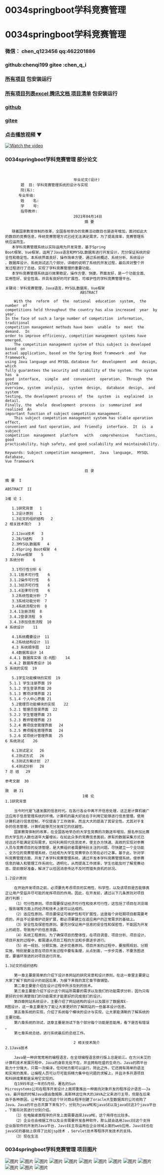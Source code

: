 # 0034springboot学科竞赛管理


# 0034springboot学科竞赛管理

### 微信： chen_q123456  qq:462201886
### github:chenqi199 gitee :chen_q_i

### [所有项目](https://github.com/GraduationProject-springboot/allSpringbootProjects) 包安装运行

### [所有项目列表excel 腾讯文档 项目清单](https://docs.qq.com/sheet/DSHRFSVZ5aEVYT3N3?tab=BB08J2) 包安装运行

### [github](https://chenqi199.github.io)

### [gitee](https://gitee.com/chen_q_i)

### 点击播放视频 ▼
[![Watch the video](https://i.sstatic.net/Vp2cE.png)](https://player.bilibili.com/player.html?isOutside=true&aid=BV16ia6epENY&bvid=BV16ia6epENY&cid=500001610571474&p=35)



### 0034springboot学科竞赛管理 部分论文
```


                               毕业论文(设计)
       题  目: 学科竞赛管理系统的设计与实现
       院(系):
      专业年级:
       姓    名:
       学    号:
       指导教师:
                               2021年04月14日
                                    摘 要

   随着国家教育体制的改革，全国各地举办的竞赛活动数目也是逐年增加，面对如此大
的数目的竞赛信息，传统竞赛管理方式已经无法满足需求，为了提高效率，竞赛管理系
统应运而生。
   本学科竞赛管理系统以实际运用为开发背景，基于Spring
Boot框架、Vue框架，运用了Java语言和MYSQL数据库进行开发设计，充分保证系统的安
全性和稳定性。本系统界面良好，操作简单方便，通过系统概述、系统分析、系统设计
、数据库设计、系统测试这几个部分，详细的说明了系统的开发过程，最后并对整个开
发过程进行了总结，实现了学科竞赛管理的重要功能。
   本学科竞赛管理系统运行效果稳定，操作方便、快捷，界面友好，是一个功能全面、
实用性好、安全性高，并具有良好的可扩展性、可维护性的学科竞赛管理平台。

关键词：学科竞赛管理，Java语言，MYSQL数据库，Vue框架
                                  ABSTRACT

    With the  reform  of  the  national  education  system,  the  number  of
competitions held throughout the country has also increased  year  by  year.
In the face of such a large number of competition  information,  traditional
competition management methods have been  unable  to  meet  the  demand.  In
order to improve efficiency, competition management systems have emerged.
    The competition management system of this subject is developed based  on
actual application, based on the Spring Boot framework  and  Vue  framework,
using Java language and MYSQL database for  development  and  design,  which
fully guarantees the security and stability of the system. The system has  a
good  interface,  simple  and  convenient  operation.  Through  the   system
overview, system  analysis,  system  design,  database  design,  and  system
testing, the development process of  the  system  is  explained  in  detail.
Finally, the  whole  development  process  is  summarized  and  realized  An
important function of subject competition management.
    This subject competition management system has stable operation  effect,
convenient and fast operation, and  friendly  interface.  It  is  a  subject
competition  management  platform   with   comprehensive   functions,   good
practicability, high safety, and good scalability and maintainability.

Keywords: Subject competition management,  Java  language,  MYSQL  database,
Vue framework

                                    目 录

摘 要  I

ABSTRACT  II

1绪 论 1

   1.1研究背景   1
   1.2设计原则   1
   1.3论文的组织结构   2
2 相关技术简介   3

   2.1Java技术   3
   2.2B/S结构    3
   2.3MYSQL数据库   4
   2.4Spring Boot框架  4
   2.5Vue框架    5
3 系统分析    6

   3.1可行性分析 6
  3.1.1技术可行性    6
  3.1.2操作可行性    6
  3.1.3经济可行性    6
  3.1.4法律可行性    6
   3.2系统性能分析  7
   3.3系统功能分析  7
   3.4系统流程分析  8
  3.4.1注册流程  8
  3.4.2登录流程  9
  3.4.3添加信息流程  10
4 系统设计    11

   4.1系统概要设计  11
   4.2系统结构设计  11
   4.3 系统顺序图   12
   4.4数据库设计 14
  4.4.1 数据库实体（E-R图）   14
  4.4.2 数据库表设计 16
5 系统的实现  19

   5.1学生功能模块的实现  19
  5.1.1 学生注册界面 19
  5.1.2 学生登录界面 20
  5.1.3 赛项详情界面 21
  5.1.4 个人中心界面 21
   5.2管理员功能模块的实现    22
  5.2.1 管理员登录界面  22
  5.2.2 学生管理界面 23
  5.2.3 教师管理界面 23
  5.2.4 赛项信息管理界面   24
  5.2.5 赛项报名管理界面   24
  5.2.6 奖项统计管理界面   25
6 系统测试    26

   6.1测试定义   26
   6.2测试方式   26
   6.3测试方案计划  27
   6.4测试分析   28
7 总 结   29

参考文献  30

致  谢 31
                                   1绪 论
1.1研究背景

    当今时代是飞速发展的信息时代。在各行各业中离不开信息处理，这正是计算机被广
泛应用于信息管理系统的环境。计算机的最大好处在于利用它能够进行信息管理。使用
计算机进行信息控制，不仅提高了工作效率，而且大大的提高了其安全性。尤其对于复
杂的信息管理，计算机能够充分发挥它的优越性。
    国家教育体制的改革，在全国各地举办的大学生竞赛的次数逐年增加，报名参加比赛
的大学生的人数也逐年大量增长。在如此众多的竞赛信息面前，原有的数据采集方式已
经远远不能满足实际需求，如何利用现代信息技术，使主办方快速、高效的实现对参赛
人员与竞赛项目的反馈管理，是大赛组织者需要特别关注的问题。尽快建立一个全功能
、全方位的竞赛管理系统，已经成为大学生竞赛举办方势在必行之事。基于此，针对学
科竞赛管理方面，开发了本学科竞赛管理系统，通过开发本学科竞赛管理系统，使参赛
信息的输入和管理工作系统化、透明化，从而提高工作效率，学生也能及时了解竞赛动
态，提前做好准备，解决了以往因消息传达不及时而错失良机的状况。

1.2设计原则

    在开始开发项目之前，必须要先考虑项目的实用性、科学性，以及该项目是否能够真
正让用户受益并尽可能的发挥项目的作用。因此，在开发前，通过以下几条原则对项目
进行判断：
    （1）可行性原则。项目需要保证经济可行性和技术可行性，这包括了项目在浏览端
、服务端等方面上的经济和技术上是可以达成的。
    （2）适应性原则。项目要保证可维护性和可扩展性，这是每个非短期项目都需要考
虑的，并且不论是维护还是扩展，都必须要建立在适应用户的正常需求的基础上。
    （3）安全性及保密性原则。要充分保证用户信息的安全性和保密性，不能因为开发
上的疏忽，导致用户的信息泄露。
    （4）系统工程原则。为了确保项目的整体性，在项目调查、项目分析、项目设计、
项目开发的过程中，都需遵从项目工程的方法和步骤逐步进行。
    （5）统一规划、分期实施、逐步完善原则。项目开发的过程中，要按照规划、分期
实施，特别是要注意在项目开发过程中要有条理，从点到面，一步步完善，不要贪图进
度，要循环渐进的对项目进行开发。

1.3论文的组织结构

    第一章主要是简单的介绍下设计本网站的研究背景和设计原则，在这一章里主要是让
大家了解下我的设计的前因后果，为接下来我的其它章节做铺垫。
    第二章主要是介绍在设计过程中所涉及到的技术。
    第三章主要是介绍下设计这个网站所需要的需求以及我们的功能需求分析，因为只有
更好的分析清楚我们的功能需求才能更好的完成我们的设计。
    第四章网站系统设计，主要介绍了网站结构的设计以及展示了数据库E-
R图设计，这一章主要是为了能让大家更好的了解网站的一些基本设计信息。
    第五章系统的实现，介绍了系统每个模块的设计与实现，让大家能清晰的了解系统的
主要功能。
    第六章系统的测试，这章主要是测试下各个部分每个功能是否能用，看下是否有错误
。
    第七章系统总结，进行系统最后的总结工作。

                               2 相关技术简介
2.1Java技术

    Java是一种非常常用的编程语言，在全球编程语言排行版上总是前三。在方兴未艾的
计算机技术发展历程中，Java的身影无处不在，并且拥有旺盛的生命力。Java的跨平台
能力十分强大，只需一次编译，任何地方都可以运行。除此之外，它还拥有简单的语法
和实用的类库，让编程人员可以尽可能将精力集中在问题的求解上，并且许多开源项目
和科研成果都是采用它实现的。
    在1995年这一年的5月份，著名的Sun
Microsystems公司在程序开发设计上面郑重推出一种面向对象开发的程序设计语言——Ja
va，最开始的时候Java是由詹姆斯.高斯林这位伟大的JAVA之父来进行主导，但是在后来
由于各种原因，让甲骨文公司这个针对商业程序创建了oracle大型数据库的公司收购了
Java。Java的平台总共算下来有3个，分别为javaME和javaSE以及javaEE这3个java平台
。下面将对其进行分别介绍。
    （1）在电脑桌面程序的开发上面需要选择JavaME，这个用得也比较多。
    （2）企业也会根据工作以及业务需要开发各种软件，那么就会选用JavcEE这个支持
企业版软件的开发的Java平台，JavcEE主攻运用在企业领域上面的web应用，JavcEE也在
javaSE的基础上获得了比如jsp技术 ，Servlet技术等程序开发技术的支持。
    （3）现在生活

```
### 0034springboot学科竞赛管理 项目图片
![图片](/images/0034springbootimg_001.jpg)
![图片](/images/0034springbootimg_003.jpg)
![图片](/images/0034springbootimg_002.jpg)
![图片](/images/0034springbootimg_012.jpg)
![图片](/images/0034springbootimg_006.jpg)
![图片](/images/0034springbootimg_007.jpg)
![图片](/images/0034springbootimg_013.jpg)
![图片](/images/0034springbootimg_005.jpg)
![图片](/images/0034springbootimg_011.jpg)
![图片](/images/0034springbootimg_010.jpg)
![图片](/images/0034springbootimg_004.jpg)
![图片](/images/0034springbootimg_009.jpg)
![图片](/images/0034springbootimg_008.jpg)









